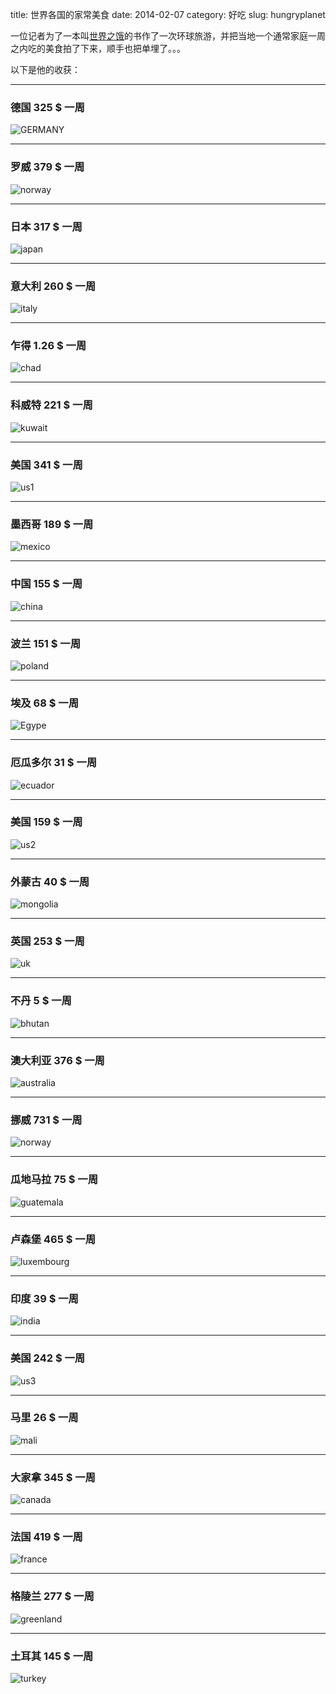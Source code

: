 title: 世界各国的家常美食
date: 2014-02-07
category: 好吃
slug: hungryplanet

一位记者为了一本叫[世界之饿][HungryPlanet]的书作了一次环球旅游，并把当地一个通常家庭一周之内吃的美食拍了下来，顺手也把单埋了。。。

以下是他的收获：

-----
### 德国 325 $ 一周

![GERMANY][]

-----
### 罗威 379 $ 一周

![norway][]

-----
###  日本 317 $ 一周

![japan][]

-----
### 意大利 260 $ 一周

![italy][]

-----
### 乍得 **1.26** $ 一周

![chad][]

-----
### 科威特 221 $ 一周

![kuwait][]

-----
### 美国 341 $ 一周

![us1][]

-----
### 墨西哥 189 $ 一周

![mexico][]

-----
### 中国 155 $ 一周

![china][]

-----
### 波兰 151 $ 一周

![poland][]

-----
### 埃及 68 $ 一周

![Egype][]

-----
### 厄瓜多尔 31 $ 一周

![ecuador][]

-----
### 美国 159 $ 一周

![us2][]

-----
### 外蒙古 40 $ 一周

![mongolia][]

-----
### 英国 253 $ 一周

![uk][]

-----
### 不丹 5 $ 一周

![bhutan][]

-----
### 澳大利亚 376 $ 一周

![australia][]

-----
### 挪威 731 $ 一周

![norway][]

-----
### 瓜地马拉 75 $ 一周

![guatemala][]

-----
### 卢森堡 465 $ 一周

![luxembourg][]

-----
### 印度 39 $ 一周

![india][]

-----
### 美国 242 $ 一周

![us3][]

-----
### 马里 26 $ 一周

![mali][]

-----
### 大家拿 345 $ 一周

![canada][]

-----
### 法国 419 $ 一周

![france][]

-----
### 格陵兰 277 $ 一周

![greenland][]

-----
### 土耳其 145 $ 一周

![turkey][]

[HungryPlanet]: http://www.amazon.com/Hungry-Planet-What-World-Eats/dp/0984074422 "Hungry Planet"
[germany]: http://cdn.viralnova.com/wp-content/uploads/2014/02/01-Germany.jpg
[norway]: http://cdn.viralnova.com/wp-content/uploads/2014/02/02-Norway.jpg
[japan]: http://cdn.viralnova.com/wp-content/uploads/2014/02/03-Japan.jpg
[italy]: http://cdn.viralnova.com/wp-content/uploads/2014/02/04-Italy.jpg
[chad]: http://cdn.viralnova.com/wp-content/uploads/2014/02/05-Chad.jpg
[kuwait]: http://cdn.viralnova.com/wp-content/uploads/2014/02/06-Kuwait.jpg
[us1]: http://cdn.viralnova.com/wp-content/uploads/2014/02/07-United-States.jpg
[mexico]: http://cdn.viralnova.com/wp-content/uploads/2014/02/08-Mexico.jpg
[china]: http://cdn.viralnova.com/wp-content/uploads/2014/02/09-China.jpg
[poland]: http://cdn.viralnova.com/wp-content/uploads/2014/02/10-Poland.jpg
[Egype]: http://cdn.viralnova.com/wp-content/uploads/2014/02/11-Egypt.jpg
[ecuador]: http://cdn.viralnova.com/wp-content/uploads/2014/02/12-Ecuador.jpg
[us2]: http://cdn.viralnova.com/wp-content/uploads/2014/02/13-United-States-2.jpg
[mongolia]: http://cdn.viralnova.com/wp-content/uploads/2014/02/14-Mongolia.jpg
[uk]: http://cdn.viralnova.com/wp-content/uploads/2014/02/15-Great-Britain.jpg
[bhutan]: http://cdn.viralnova.com/wp-content/uploads/2014/02/16-Bhutan.jpg
[australia]: http://cdn.viralnova.com/wp-content/uploads/2014/02/17-Australia.jpg
[norway]: http://cdn.viralnova.com/wp-content/uploads/2014/02/18-Norway-2.jpg
[guatemala]: http://cdn.viralnova.com/wp-content/uploads/2014/02/19-Guatemala.jpg
[luxembourg]: http://cdn.viralnova.com/wp-content/uploads/2014/02/20-Luxembourg.jpg
[india]: http://cdn.viralnova.com/wp-content/uploads/2014/02/21-India.jpg
[us3]: http://cdn.viralnova.com/wp-content/uploads/2014/02/22-United-States-3.jpg
[mali]: http://cdn.viralnova.com/wp-content/uploads/2014/02/23-Mali.jpg
[canada]: http://cdn.viralnova.com/wp-content/uploads/2014/02/24-Canada.jpg
[france]: http://cdn.viralnova.com/wp-content/uploads/2014/02/25-France.jpg
[greenland]: http://cdn.viralnova.com/wp-content/uploads/2014/02/26-Greenland.jpg
[turkey]: http://cdn.viralnova.com/wp-content/uploads/2014/02/27-Turkey.jpg


